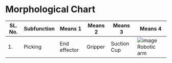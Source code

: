 # Morphological Chart
|SL. No.| Subfunction | Means 1 | Means 2 | Means 3 | Means 4 |
|-------|-------------|---------|---------|---------|---------|
|1.|Picking| End effector | Gripper | Suction Cup | ![image](https://user-images.githubusercontent.com/100361589/169510359-e2988347-7ae6-4015-a091-86d07617a5e3.png) Robotic arm|


